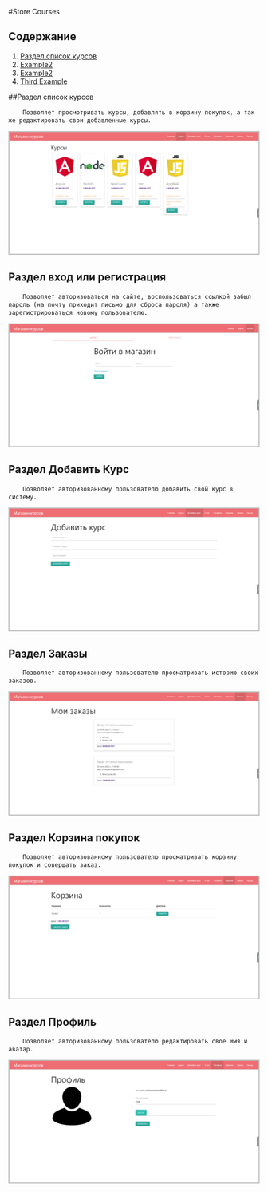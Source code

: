 #Store Courses

## Cодержание
1. [Раздел список курсов](#storeList)
2. [Example2](#example2)
3. [Example2](#example2)
4. [Third Example](#third-example)

##Раздел список курсов <a name="storeList"></a>

```
    Позволяет просмотривать курсы, добавлять в корзину покупок, а так же редактировать свои добавленные курсы.
```

![alt tag](screenshots/Курсы.png "Cписок курсов")​

## Раздел вход или регистрация

```
    Позволяет авторизоваться на сайте, воспользоваться ссылкой забыл пароль (на почту приходит письмо для сброса пароля) а также зарегистрироваться новому пользователю.
```

![alt tag](screenshots/Вход%20-%20регистрация.png "Вход или регистрация")​

## Раздел Добавить Курс

```
    Позволяет авторизованному пользователю добавить свой курс в систему.
```

![alt tag](screenshots/Добавить%20курс.png "Добавить курс")​

## Раздел Заказы

```
    Позволяет авторизованному пользователю просматривать историю своих заказов.
```

![alt tag](screenshots/Заказы.png "Заказы")​

## Раздел Корзина покупок

```
    Позволяет авторизованному пользователю просматривать корзину покупок и совершать заказ.
```

![alt tag](screenshots/Корзина.png "Корзина покупок")​

## Раздел Профиль
```
    Позволяет авторизованному пользователю редактировать свое имя и аватар.
```

![alt tag](screenshots/Профиль.png "Профиль")​
